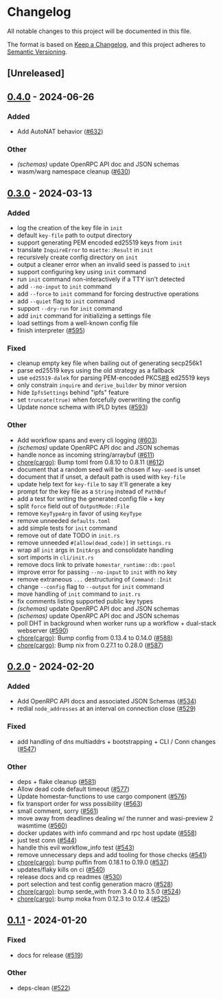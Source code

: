 # Changelog
All notable changes to this project will be documented in this file.

The format is based on [Keep a Changelog](https://keepachangelog.com/en/1.0.0/),
and this project adheres to [Semantic Versioning](https://semver.org/spec/v2.0.0.html).

## [Unreleased]

## [0.4.0](https://github.com/ipvm-wg/homestar/compare/homestar-runtime-v0.3.0...homestar-runtime-v0.4.0) - 2024-06-26

### Added
- Add AutoNAT behavior ([#632](https://github.com/ipvm-wg/homestar/pull/632))

### Other
- *(schemas)* update OpenRPC API doc and JSON schemas
- wasm/warg namespace cleanup ([#630](https://github.com/ipvm-wg/homestar/pull/630))

## [0.3.0](https://github.com/ipvm-wg/homestar/compare/homestar-runtime-v0.2.0...homestar-runtime-v0.3.0) - 2024-03-13

### Added
- log the creation of the key file in `init`
- default `key-file` path to output directory
- support generating PEM encoded ed25519 keys from `init`
- translate `InquireError` to `miette::Result` in `init`
- recursively create config directory on `init`
- output a cleaner error when an invalid seed is passed to `init`
- support configuring key using `init` command
- run `init` command non-interactively if a TTY isn't detected
- add `--no-input` to `init` command
- add `--force` to `init` command for forcing destructive operations
- add `--quiet` flag to `init` command
- support `--dry-run` for `init` command
- add `init` command for initializing a settings file
- load settings from a well-known config file
- finish interpreter ([#595](https://github.com/ipvm-wg/homestar/pull/595))

### Fixed
- cleanup empty key file when bailing out of generating secp256k1
- parse ed25519 keys using the old strategy as a fallback
- use `ed25519-dalek` for parsing PEM-encoded PKCS[#8](https://github.com/ipvm-wg/homestar/pull/8) ed25519 keys
- only constrain `inquire` and `derive_builder` by minor version
- hide `IpfsSettings` behind "ipfs" feature
- set `truncate(true)` when forcefully overwriting the config
- Update nonce schema with IPLD bytes ([#593](https://github.com/ipvm-wg/homestar/pull/593))

### Other
- Add workflow spans and every cli logging ([#603](https://github.com/ipvm-wg/homestar/pull/603))
- *(schemas)* update OpenRPC API doc and JSON schemas
- handle nonce as incoming string/arraybuf ([#611](https://github.com/ipvm-wg/homestar/pull/611))
- [chore(cargo)](deps): Bump toml from 0.8.10 to 0.8.11 ([#612](https://github.com/ipvm-wg/homestar/pull/612))
- document that a random seed will be chosen if `key-seed` is unset
- document that if unset, a default path is used with `key-file`
- update help text for `key-file` to say it'll generate a key
- prompt for the key file as a `String` instead of `PathBuf`
- add a test for writing the generated config file + key
- split `force` field out of `OutputMode::File`
- remove `KeyTypeArg` in favor of using `KeyType`
- remove unneeded `defaults.toml`
- add simple tests for `init` command
- remove out of date TODO in `init.rs`
- remove unneeded `#[allow(dead_code)]` in `settings.rs`
- wrap all `init` args in `InitArgs` and consolidate handling
- sort imports in `cli/init.rs`
- remove docs link to private `homestar_runtime::db::pool`
- improve error for passing `--no-input` to `init` with no key
- remove extraneous `...` destructuring of `Command::Init`
- change `--config` flag to `--output` for `init` command
- move handling of `init` command to `init.rs`
- fix comments listing supported public key types
- *(schemas)* update OpenRPC API doc and JSON schemas
- *(schemas)* update OpenRPC API doc and JSON schemas
- poll DHT in background when worker runs up a workflow + dual-stack webserver ([#590](https://github.com/ipvm-wg/homestar/pull/590))
- [chore(cargo)](deps): Bump config from 0.13.4 to 0.14.0 ([#588](https://github.com/ipvm-wg/homestar/pull/588))
- [chore(cargo)](deps): Bump nix from 0.27.1 to 0.28.0 ([#587](https://github.com/ipvm-wg/homestar/pull/587))

## [0.2.0](https://github.com/ipvm-wg/homestar/compare/homestar-runtime-v0.1.1...homestar-runtime-v0.2.0) - 2024-02-20

### Added
- Add OpenRPC API docs and associated JSON Schemas ([#534](https://github.com/ipvm-wg/homestar/pull/534))
- redial `node_addresses` at an interval on connection close ([#529](https://github.com/ipvm-wg/homestar/pull/529))

### Fixed
- add handling of dns multiaddrs + bootstrapping + CLI / Conn changes ([#547](https://github.com/ipvm-wg/homestar/pull/547))

### Other
- deps + flake cleanup ([#581](https://github.com/ipvm-wg/homestar/pull/581))
- Allow dead code default timeout ([#577](https://github.com/ipvm-wg/homestar/pull/577))
- Update homestar-functions to use cargo component ([#576](https://github.com/ipvm-wg/homestar/pull/576))
- fix transport order for wss possibility ([#563](https://github.com/ipvm-wg/homestar/pull/563))
- small comment, sorry ([#561](https://github.com/ipvm-wg/homestar/pull/561))
- move away from deadlines dealing w/ the runner and wasi-preview 2 wasmtime ([#560](https://github.com/ipvm-wg/homestar/pull/560))
- docker updates with info command and rpc host update ([#558](https://github.com/ipvm-wg/homestar/pull/558))
- just test conn ([#544](https://github.com/ipvm-wg/homestar/pull/544))
- handle this evil workflow_info test ([#543](https://github.com/ipvm-wg/homestar/pull/543))
- remove unnecessary deps and add tooling for those checks ([#541](https://github.com/ipvm-wg/homestar/pull/541))
- [chore(cargo)](deps): bump puffin from 0.18.1 to 0.19.0 ([#537](https://github.com/ipvm-wg/homestar/pull/537))
- updates/flaky kills on ci ([#540](https://github.com/ipvm-wg/homestar/pull/540))
- release docs and cp readmes ([#530](https://github.com/ipvm-wg/homestar/pull/530))
- port selection and test config generation macro ([#528](https://github.com/ipvm-wg/homestar/pull/528))
- [chore(cargo)](deps): bump serde_with from 3.4.0 to 3.5.0 ([#524](https://github.com/ipvm-wg/homestar/pull/524))
- [chore(cargo)](deps): bump moka from 0.12.3 to 0.12.4 ([#525](https://github.com/ipvm-wg/homestar/pull/525))

## [0.1.1](https://github.com/ipvm-wg/homestar/compare/homestar-runtime-v0.1.0...homestar-runtime-v0.1.1) - 2024-01-20

### Fixed
- docs for release ([#519](https://github.com/ipvm-wg/homestar/pull/519))

### Other
- deps-clean ([#522](https://github.com/ipvm-wg/homestar/pull/522))
